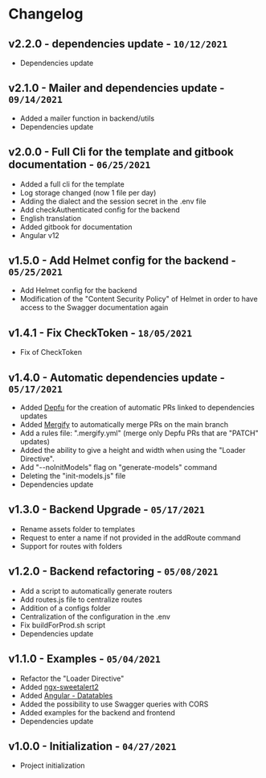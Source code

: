# Changelog

## v2.2.0 - dependencies update - `10/12/2021`

* Dependencies update

## v2.1.0 - Mailer and dependencies update - `09/14/2021`

* Added a mailer function in backend/utils
* Dependencies update

## v2.0.0 - Full Cli for the template and gitbook documentation - `06/25/2021`

* Added a full cli for the template
* Log storage changed (now 1 file per day)
* Adding the dialect and the session secret in the .env file
* Add checkAuthenticated config for the backend
* English translation
* Added gitbook for documentation
* Angular v12

## v1.5.0 - Add Helmet config for the backend - `05/25/2021`

* Add Helmet config for the backend
* Modification of the "Content Security Policy" of Helmet in order to have access to the Swagger documentation again

## v1.4.1 - Fix CheckToken - `18/05/2021`

* Fix of CheckToken

## v1.4.0 - Automatic dependencies update - `05/17/2021`

* Added [Depfu](https://depfu.com/) for the creation of automatic PRs linked to dependencies updates
* Added [Mergify](https://mergify.io/) to automatically merge PRs on the main branch
* Add a rules file: ".mergify.yml" (merge only Depfu PRs that are "PATCH" updates)
* Added the ability to give a height and width when using the "Loader Directive".
* Add "--noInitModels" flag on "generate-models" command
* Deleting the "init-models.js" file
* Dependencies update

## v1.3.0 - Backend Upgrade - `05/17/2021`

* Rename assets folder to templates
* Request to enter a name if not provided in the addRoute command
* Support for routes with folders

## v1.2.0 - Backend refactoring - `05/08/2021`

* Add a script to automatically generate routers
* Add routes.js file to centralize routes
* Addition of a configs folder
* Centralization of the configuration in the .env
* Fix buildForProd.sh script
* Dependencies update

## v1.1.0 - Examples - `05/04/2021`

* Refactor the "Loader Directive"
* Added [ngx-sweetalert2](https://www.npmjs.com/package/@sweetalert2/ngx-sweetalert2)
* Added [Angular - Datatables](http://l-lin.github.io/angular-datatables/#/welcome)
* Added the possibility to use Swagger queries with CORS
* Added examples for the backend and frontend
* Dependencies update

## v1.0.0 - Initialization - `04/27/2021`

* Project initialization

